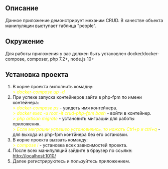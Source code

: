 

## Описание
<p>Данное приложение демонстрирует механим CRUD. В качестве объекта манипуляции выступает таблица "people".</p>

## Окружение
<p>Для работы приложения у вас должен быть установлен docker/docker-compose, composer, php 7.2+, node.js 10+</p>

## Установка проекта
<ol>
  <li>В корне проекта выполнить комадну: <i style="color: yellow;"><br/>> docker-compose up -d</i></li>
  <li>При успехе запуска контейнеров зайти в php-fpm по имени контейнера:<br/>
   <i style="color: yellow;">> docker-compose ps</i> - увидеть имя контейнера.<br/>
   <i style="color: yellow;">> docker exec -u root -it crud-php-fpm bash</i> - войти в контейнер.<br/>
   <i style="color: yellow;">> php artisan migrate</i> - установить миграции для работы приложения.<br/>
   <i style="color: yellow;">> Если миграции успешео установились, то нажать Ctrl+p и ctrl+q</i> - для выхода из php-fpm контйнера без его остановки.<br/>
  </li>
  <li> В корне проекта вызвать команду: <br/>
    <i style="color: yellow;">> compose i</i> - установка всех зависимостей проекта.<br/>
  </li>
  <li>После всех манипуляций зайдите в браузер по ссылке: <a href="http://localhost:1010/">http://localhost:1010/</a></li>
  <li>Далее регистрируютесь и пользуйтесь приложением.</li>
</ol>

